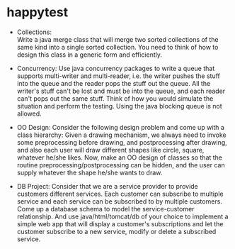 # happytest
- Collections:  
Write a java merge class that will merge two sorted collections of the same kind into a single sorted collection. You need to think of how to design this class in a generic form and efficiently.


- Concurrency: 
Use java concurrency packages to write a queue that supports multi-writer and multi-reader, i.e. the writer pushes the stuff into the queue and the reader pops the stuff out the queue. All the writer's stuff can't be lost and must be into the queue, and each reader can't pops out the same stuff. Think of how you would simulate the situation and perform the testing. Using the java blocking queue is not allowed.


- OO Design: 
Consider the following design problem and come up with a class hierarchy: Given a drawing mechanism, we always need to invoke some preprocessing before drawing, and postprocessing after drawing, and also each user will draw different shapes like circle, square, whatever he/she likes. Now, make an OO design of classes so that the routine preprocessing/postprocessing can be hidden, and the user can supply whatever the shape he/she wants to draw. 


- DB Project:
Consider that we are a service provider to provide customers different services. Each customer can subscribe to multiple service and each service can be subscribed to by multiple customers. Come up a database schema to model the service-customer relationship. And use java/html/tomcat/db of your choice to implement a simple web app that will display a customer's subscriptions and let the customer subscribe to a new service, modify or delete a subscribed service.
